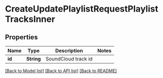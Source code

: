 # CreateUpdatePlaylistRequestPlaylistTracksInner

## Properties

Name | Type | Description | Notes
------------ | ------------- | ------------- | -------------
**id** | **String** | SoundCloud track id | 

[[Back to Model list]](../README.md#documentation-for-models) [[Back to API list]](../README.md#documentation-for-api-endpoints) [[Back to README]](../README.md)



